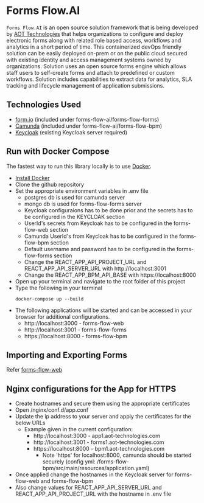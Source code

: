 # Forms Flow.AI
`Forms Flow.AI` is an open source solution framework that is being developed by [AOT Technologies](https://www.aot-technologies.com/) that helps organizations to configure and deploy electronic forms along with related role based access, workflows and analytics in a short period of time.  This containerized devOps friendly solution can be easily deployed on-prem or on the public cloud secured with existing identity and access management systems owned by organizations. Solution uses an open source forms engine which allows staff users to self-create forms and attach to predefined or custom workflows. Solution includes capabilities to extract data for analytics, SLA tracking and lifecycle management of application submissions.

Technologies Used
------------------

- [form.io](https://www.form.io/opensource) (included under forms-flow-ai/forms-flow-forms)
- [Camunda](https://camunda.com/) (included under forms-flow-ai/forms-flow-bpm)
- [Keycloak](https://www.keycloak.org/) (existing Keycloak server required)


Run with Docker Compose
------------------
The fastest way to run this library locally is to use [Docker](https://docker.com).

 - [Install Docker](https://docs.docker.com/v17.12/install/)
 - Clone the github repository
 - Set the appropriate environment variables in .env file
   - postgres db is used for camunda server
   - mongo db is used for forms-flow-forms server
   - Keycloak configuraions has to be done prior and the secrets has to be configured in the KEYCLOAK section
   - UserId's secrets from Keycloak has to be configured in the forms-flow-web section
   - Camunda UserId's from Keycloak has to be configured in the forms-flow-bpm section
   - Default username and password has to be configured in the forms-flow-forms section
   - Change the REACT_APP_API_PROJECT_URL and REACT_APP_API_SERVER_URL with http://localhost:3001
   - Change the REACT_APP_BPM_API_BASE with https://localhost:8000
 - Open up your terminal and navigate to the root folder of this project
 - Type the following in your terminal
    ```
    docker-compose up --build
    ```
 - The following applications will be started and can be accessed in your browser for additional configurations.
   - http://localhost:3000 - forms-flow-web
   - http://localhost:3001 - forms-flow-forms
   - https://localhost:8000 - forms-flow-bpm
    
Importing and Exporting Forms
-----------------------------

Refer [forms-flow-web](https://github.com/AOT-Technologies/forms-flow-ai/tree/master/forms-flow-web#forms-flow-web)


Nginx configurations for the App for HTTPS
------------------------------------------
  - Create hostnames and secure them using the appropriate certificates
  - Open /nginx/conf.d/app.conf
  - Update the ip address to your server and apply the certificates for the below URLs
    - Example given in the current configuration:
      - http://localhost:3000 - app1.aot-technologies.com
      - http://localhost:3001 - forms1.aot-technologies.com
      - https://localhost:8000 - bpm1.aot-technologies.com
        - Note 'https' for localhost:8000, camunda should be started securely (config yml: /forms-flow-bpm/src/main/resources/application.yaml)
  - Once applied change the hostnames in the Keycloak server for forms-flow-web and forms-flow-bpm
  - Also change values for REACT_APP_API_SERVER_URL and REACT_APP_API_PROJECT_URL with the hostname in .env file
